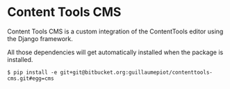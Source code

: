 Content Tools CMS
=================

Content Tools CMS is a custom integration of the ContentTools editor using the
Django framework.

All those dependencies will get automatically installed when the package is 
installed.

	$ pip install -e git+git@bitbucket.org:guillaumepiot/contenttools-cms.git#egg=cms